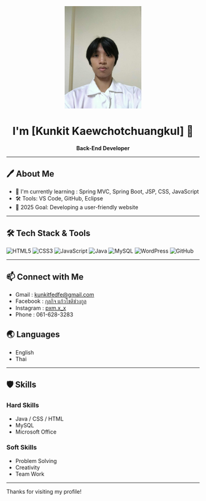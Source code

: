 <p align="center">
  <img src="https://github.com/itsci-mju6504106309/portfolio/blob/main/524801614_577169655361274_2203171571465015507_n.jpg?raw=true" width="200" alt="profile photo"/>
</p>
<h1 align="center"> I'm [Kunkit  Kaewchotchuangkul] 👋</h1>
<p align="center"><b>Back-End Developer</b></p>

---

## 🖊️ About Me

- 🌱 I'm currently learning : Spring MVC, Spring Boot, JSP, CSS, JavaScript
- 🛠 Tools: VS Code, GitHub, Eclipse
- 🎯 2025 Goal: Developing a user-friendly website

---

## 🛠 Tech Stack & Tools

<p align="left">
  <img src="https://cdn.jsdelivr.net/gh/devicons/devicon/icons/html5/html5-original.svg" height="40" alt="HTML5"/>
  <img src="https://cdn.jsdelivr.net/gh/devicons/devicon/icons/css3/css3-original.svg" height="40" alt="CSS3"/>
  <img src="https://cdn.jsdelivr.net/gh/devicons/devicon/icons/javascript/javascript-original.svg" height="40" alt="JavaScript"/>
  <img src="https://cdn.jsdelivr.net/gh/devicons/devicon/icons/java/java-original.svg" height="40" alt="Java"/>
  <img src="https://cdn.jsdelivr.net/gh/devicons/devicon/icons/mysql/mysql-original.svg" height="40" alt="MySQL"/>
  <img src="https://cdn.jsdelivr.net/gh/devicons/devicon/icons/wordpress/wordpress-original.svg" height="40" alt="WordPress"/>
  <img src="https://cdn.jsdelivr.net/gh/devicons/devicon/icons/github/github-original.svg" height="40" alt="GitHub"/>
</p>

---

## 📫 Connect with Me

- Gmail : kunkitfedfe@gmail.com
- Facebook : [กุลกิจ แก้วโชติช่วงกูล](https://www.facebook.com/kul.kic.k.w.choti.chwng.kul)
- Instagram : [pxm.x_x](https://www.instagram.com/pxm.x_x/)
- Phone : 061-628-3283


## 🌏 Languages

- English
- Thai

---

## 🛡️ Skills

### Hard Skills
- Java / CSS / HTML
- MySQL
- Microsoft Office

### Soft Skills
- Problem Solving
- Creativity
- Team Work

---
Thanks for visiting my profile!  
